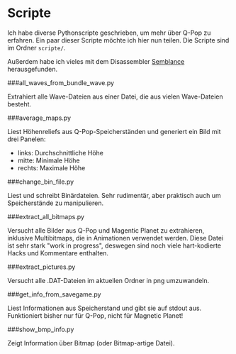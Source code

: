 Scripte
=======

Ich habe diverse Pythonscripte geschrieben, um mehr über Q-Pop zu erfahren. Ein paar dieser Scripte möchte ich hier nun teilen. Die Scripte sind im Ordner `scripte/`.

Außerdem habe ich vieles mit dem Disassembler [Semblance](https://github.com/zfigura/semblance) herausgefunden.


###all_waves_from_bundle_wave.py

Extrahiert alle Wave-Dateien aus einer Datei, die aus vielen Wave-Dateien besteht.


###average_maps.py

Liest Höhenreliefs aus Q-Pop-Speicherständen und generiert ein Bild mit drei Panelen:
- links: Durchschnittliche Höhe
- mitte: Minimale Höhe
- rechts: Maximale Höhe


###change_bin_file.py

Liest und schreibt Binärdateien. Sehr rudimentär, aber praktisch auch um Speicherstände zu manipulieren.


###extract_all_bitmaps.py

Versucht alle Bilder aus Q-Pop und Magentic Planet zu extrahieren, inklusive Multibitmaps, die in Animationen verwendet werden. Diese Datei ist sehr stark "work in progress", deswegen sind noch viele hart-kodierte Hacks und Kommentare enthalten.


###extract_pictures.py

Versucht alle .DAT-Dateien im aktuellen Ordner in png umzuwandeln.


###get_info_from_savegame.py

Liest Informationen aus Speicherstand und gibt sie auf stdout aus.
Funktioniert bisher nur für Q-Pop, nicht für Magnetic Planet!


###show_bmp_info.py

Zeigt Information über Bitmap (oder Bitmap-artige Datei).
